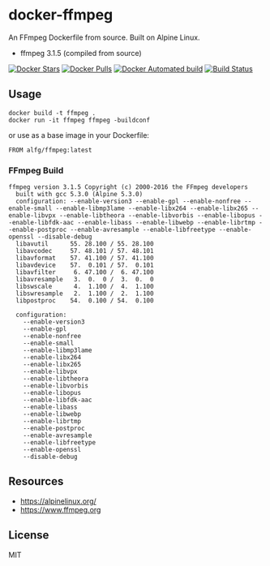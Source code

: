 # docker-ffmpeg
An FFmpeg Dockerfile from source. Built on Alpine Linux.

* ffmpeg 3.1.5 (compiled from source)

[![Docker Stars](https://img.shields.io/docker/stars/alfg/ffmpeg.svg)]()
[![Docker Pulls](https://img.shields.io/docker/pulls/alfg/ffmpeg.svg)]()
[![Docker Automated build](https://img.shields.io/docker/automated/alfg/ffmpeg.svg)]()
[![Build Status](https://travis-ci.org/alfg/docker-ffmpeg.svg?branch=master)](https://travis-ci.org/alfg/docker-ffmpeg)

## Usage
```
docker build -t ffmpeg .
docker run -it ffmpeg ffmpeg -buildconf
```

or use as a base image in your Dockerfile:
```
FROM alfg/ffmpeg:latest
```

### FFmpeg Build
```
ffmpeg version 3.1.5 Copyright (c) 2000-2016 the FFmpeg developers
  built with gcc 5.3.0 (Alpine 5.3.0)
  configuration: --enable-version3 --enable-gpl --enable-nonfree --enable-small --enable-libmp3lame --enable-libx264 --enable-libx265 --enable-libvpx --enable-libtheora --enable-libvorbis --enable-libopus --enable-libfdk-aac --enable-libass --enable-libwebp --enable-librtmp --enable-postproc --enable-avresample --enable-libfreetype --enable-openssl --disable-debug
  libavutil      55. 28.100 / 55. 28.100
  libavcodec     57. 48.101 / 57. 48.101
  libavformat    57. 41.100 / 57. 41.100
  libavdevice    57.  0.101 / 57.  0.101
  libavfilter     6. 47.100 /  6. 47.100
  libavresample   3.  0.  0 /  3.  0.  0
  libswscale      4.  1.100 /  4.  1.100
  libswresample   2.  1.100 /  2.  1.100
  libpostproc    54.  0.100 / 54.  0.100

  configuration:
    --enable-version3
    --enable-gpl
    --enable-nonfree
    --enable-small
    --enable-libmp3lame
    --enable-libx264
    --enable-libx265
    --enable-libvpx
    --enable-libtheora
    --enable-libvorbis
    --enable-libopus
    --enable-libfdk-aac
    --enable-libass
    --enable-libwebp
    --enable-librtmp
    --enable-postproc
    --enable-avresample
    --enable-libfreetype
    --enable-openssl
    --disable-debug
```

## Resources
* https://alpinelinux.org/
* https://www.ffmpeg.org

## License
MIT
